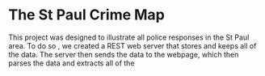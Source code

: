 # The St Paul Crime Map
This project was designed to illustrate all police responses in the St Paul area.
To do so , we created a REST web server that stores and keeps all of the data. The server then sends the data to the webpage, which then parses the data and extracts all of the 